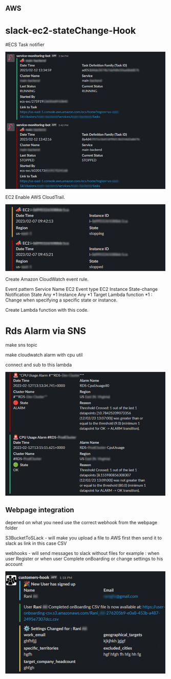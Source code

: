 ## AWS

# slack-ec2-stateChange-Hook
#ECS Task notifier
<div>
<!--   <img src="https://gcdnb.pbrd.co/images/uZatQYdKXR4h.jpg?o=1" width="500px"> -->
<img src="https://github.com/Ci3t/Integration-to-Slack/blob/main/preview/ECS-Task.jpg?raw=true" width="500">

  </div>


EC2 Enable AWS CloudTrail.

<!-- <img src="https://gcdnb.pbrd.co/images/AZB55CnwuIef.jpg?o=1" width="500px"> -->

<img src="https://github.com/Ci3t/Integration-to-Slack/blob/main/preview/EC2-State-Change.jpg?raw=true" width="500">


Create Amazon CloudWatch event rule.

Event pattern Service Name EC2 Event type EC2 Instance State-change Notification State Any *1 Instance Any *1 Target Lambda function *1 : Change when specifying a specific state or instance.

Create Lambda function with this code.



# Rds Alarm via SNS

make sns topic 

make cloudwatch alarm with cpu util 

connect and sub to this lambda 

<!--<img src="https://gcdnb.pbrd.co/images/7YtJ3Wq3RWL4.jpg?o=1" width="500px"> -->

<img src="https://github.com/Ci3t/Integration-to-Slack/blob/main/preview/RDS-ALARM.jpg?raw=true" width="500">



## Webpage integration 

depened on what you need use the correct webhook from the webpage folder 

S3BucketToSLack - will make you upload a file to AWS first then send it to slack as link in this case CSV 

webhooks - will send messages to slack without files for example : when user Register 
or when user Complete onBoarding or change settings to his account 

<!--<img src="https://gcdnb.pbrd.co/images/UGqceLG1SiML.jpg?o=1" width="500px">-->
<img src="https://github.com/Ci3t/Integration-to-Slack/blob/main/preview/Signup-ToSlack.jpg?raw=true" width="500">
